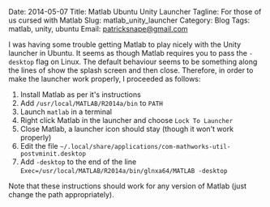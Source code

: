 Date: 2014-05-07
Title: Matlab Ubuntu Unity Launcher
Tagline: For those of us cursed with Matlab
Slug: matlab_unity_launcher
Category: Blog
Tags: matlab, unity, ubuntu
Email: patricksnape@gmail.com

I was having some trouble getting Matlab to play nicely with the Unity launcher
in Ubuntu. It seems as though Matlab requires you to pass the ``-desktop`` flag
on Linux. The default behaviour seems to be something along the lines of show
the splash screen and then close. Therefore, in order to make the launcher work 
properly, I proceeded as follows:

  1. Install Matlab as per it's instructions
  2. Add ``/usr/local/MATLAB/R2014a/bin`` to ``PATH``
  3. Launch ``matlab`` in a terminal
  4. Right click Matlab in the launcher and choose ``Lock To Launcher``
  5. Close Matlab, a launcher icon should stay (though it won't work properly)
  6. Edit the file ``~/.local/share/applications/com-mathworks-util-postvminit.desktop``
  7. Add ``-desktop`` to the end of the line ``Exec=/usr/local/MATLAB/R2014a/bin/glnxa64/MATLAB -desktop``

Note that these instructions should work for any version of Matlab (just change
the path appropriately).
